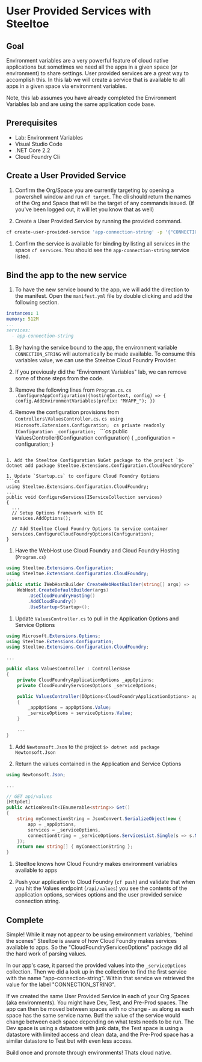 # User Provided Services with Steeltoe

## Goal

Environment variables are a very powerful feature of cloud native applications but sometimes we need all the apps in a given space (or environment) to share settings. User provided services are a great way to accomplish this. In this lab we will create a service that is available to all apps in a given space via environment variables.

Note, this lab assumes you have already completed the Environment Variables lab and are using the same application code base.

## Prerequisites

- Lab: Environment Variables
- Visual Studio Code
- .NET Core 2.2
- Cloud Foundry Cli

## Create a User Provided Service

1. Confirm the Org/Space you are currently targeting by opening a powershell window and run `cf target`. The cli should return the names of the Org and Space that will be the target of any commands issued. (If you've been logged out, it will let you know that as well)

1. Create a User Provided Service by running the provided command.
  ```bash
  cf create-user-provided-service 'app-connection-string' -p '{"CONNECTION_STRING":"Server=FQDNServerAddress_cups;Database=myDataBase;User Id=myUsername;Password=myPassword;"}'
  ```

1. Confirm the service is available for binding by listing all services in the space `cf services`. You should see the `app-connection-string` service listed.

## Bind the app to the new service

1. To have the new service bound to the app, we will add the direction to the manifest. Open the `manifest.yml` file by double clicking and add the following section.
  ```yml
  instances: 1
  memory: 512M
  ...
  services:
    - app-connection-string
  ```

1. By having the service bound to the app, the environment variable `CONNECTION_STRING` will automatically be made available. To consume this variables value, we can use the Steeltoe Cloud Foundry Provider.

1. If you previously did the "Environment Variables" lab, we can remove some of those steps from the code.
  
  1. Remove the following lines from `Program.cs`.
    ```cs
    .ConfigureAppConfiguration((hostingContext, config) => {
      config.AddEnvironmentVariables(prefix: "MYAPP_");
    })
    ```
  
  1. Remove the configuration provisions from `Controllers\ValuesController.cs`.
    ```cs
    using Microsoft.Extensions.Configuration;
    ```
    ```cs
    private readonly IConfiguration _configuration;
    ```
    ```cs
    public ValuesController(IConfiguration configuration)
    {
        _configuration = configuration;
    }
  ```

1. Add the Steeltoe Configuration NuGet package to the project `$> dotnet add package Steeltoe.Extensions.Configuration.CloudFoundryCore`

1. Update `Startup.cs` to configure Cloud Foundry Options
```cs
using Steeltoe.Extensions.Configuration.CloudFoundry;
...
public void ConfigureServices(IServiceCollection services)
{
    ...
    // Setup Options framework with DI
    services.AddOptions();

    // Add Steeltoe Cloud Foundry Options to service container
    services.ConfigureCloudFoundryOptions(Configuration);
}

```

1. Have the WebHost use Cloud Foundry and Cloud Foundry Hosting (`Program.cs`)
```cs
using Steeltoe.Extensions.Configuration;
using Steeltoe.Extensions.Configuration.CloudFoundry;
...
public static IWebHostBuilder CreateWebHostBuilder(string[] args) =>
    WebHost.CreateDefaultBuilder(args)
        .UseCloudFoundryHosting()
        .AddCloudFoundry()
        .UseStartup<Startup>();
```

1. Update `ValuesController.cs` to pull in the Application Options and Service Options
```cs
using Microsoft.Extensions.Options;
using Steeltoe.Extensions.Configuration;
using Steeltoe.Extensions.Configuration.CloudFoundry;

...

public class ValuesController : ControllerBase
{
    private CloudFoundryApplicationOptions _appOptions;
    private CloudFoundryServicesOptions _serviceOptions;

    public ValuesController(IOptions<CloudFoundryApplicationOptions> appOptions, IOptions<CloudFoundryServicesOptions> serviceOptions)
    {
        _appOptions = appOptions.Value;
        _serviceOptions = serviceOptions.Value;
    }

    ...
}
```

1. Add `Newtonsoft.Json` to the project `$> dotnet add package Newtonsoft.Json`

1. Return the values contained in the Application and Service Options

```cs
using Newtonsoft.Json;

...

// GET api/values
[HttpGet]
public ActionResult<IEnumerable<string>> Get()
{
    string myConnectionString = JsonConvert.SerializeObject(new {
        app = _appOptions,
        services = _serviceOptions,
        connectionString = _serviceOptions.ServicesList.Single(s => s.Name == "app-connection-string").Credentials["CONNECTION_STRING"].Value
    });
    return new string[] { myConnectionString };
}
```

1. Steeltoe knows how Cloud Foundry makes environment variables available to apps

1. Push your application to Cloud Foundry (`cf push`) and validate that when you hit the Values endpoint (`/api/values`) you see the contents of the application options, services options and the user provided service connection string.

## Complete

Simple! While it may not appear to be using environment variables, "behind the scenes" Steeltoe is aware of how Cloud Foundry makes services available to apps. So the "CloudFoundryServicesOptions" package did all the hard work of parsing values.

In our app's case, it parsed the provided values into the `_serviceOptions` collection. Then we did a look up in the collection to find the first service with the name "app-connection-string". Within that service we retrieved the value for the label "CONNECTION_STRING".

If we created the same User Provided Service in each of your Org Spaces (aka environments). You might have Dev, Test, and Pre-Prod spaces. The app can then be moved between spaces with no change - as along as each space has the same service name. But! the value of the service would change between each space depending on what tests needs to be run. The Dev space is using a datastore with junk data, the Test space is using a datastore with limited access and clean data, and the Pre-Prod space has a similar datastore to Test but with even less access.

Build once and promote through environments! Thats cloud native.
